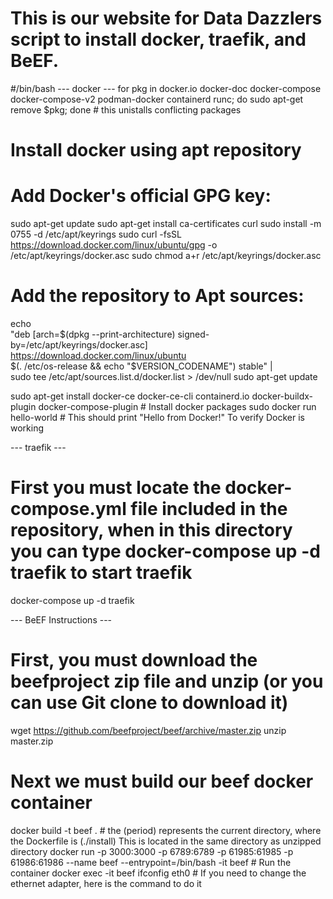 # This is our website for Data Dazzlers script to install docker, traefik, and BeEF. 

#/bin/bash
--- docker ---
for pkg in docker.io docker-doc docker-compose docker-compose-v2 podman-docker containerd runc; do sudo apt-get remove $pkg; done # this unistalls conflicting packages

# Install docker using apt repository
# Add Docker's official GPG key:
sudo apt-get update
sudo apt-get install ca-certificates curl
sudo install -m 0755 -d /etc/apt/keyrings
sudo curl -fsSL https://download.docker.com/linux/ubuntu/gpg -o /etc/apt/keyrings/docker.asc
sudo chmod a+r /etc/apt/keyrings/docker.asc

# Add the repository to Apt sources:
echo \
  "deb [arch=$(dpkg --print-architecture) signed-by=/etc/apt/keyrings/docker.asc] https://download.docker.com/linux/ubuntu \
  $(. /etc/os-release && echo "$VERSION_CODENAME") stable" | \
  sudo tee /etc/apt/sources.list.d/docker.list > /dev/null
sudo apt-get update

sudo apt-get install docker-ce docker-ce-cli containerd.io docker-buildx-plugin docker-compose-plugin # Install docker packages
sudo docker run hello-world # This should print "Hello from Docker!" To verify Docker is working

--- traefik ---
# First you must locate the docker-compose.yml file included in the repository, when in this directory you can type docker-compose up -d traefik to start traefik
docker-compose up -d traefik

--- BeEF Instructions ---
# First, you must download the beefproject zip file and unzip (or you can use Git clone to download it)
wget https://github.com/beefproject/beef/archive/master.zip
unzip master.zip

# Next we must build our beef docker container
docker build -t beef . # the (period) represents the current directory, where the Dockerfile is (./install) This is located in the same directory as unzipped directory
docker run -p 3000:3000 -p 6789:6789 -p 61985:61985 -p 61986:61986 --name beef --entrypoint=/bin/bash -it beef # Run the container
docker exec -it beef ifconfig eth0 # If you need to change the ethernet adapter, here is the command to do it

